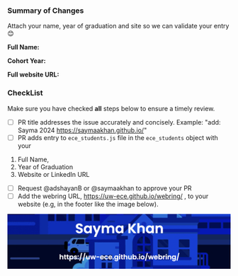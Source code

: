 <!---
Provide a general summary of your changes in the Title above
Include one of these prefixes:
  fix – Fixes an unexpected problem or unintended behavior
  feat – Adds a new feature
  add - Adds a new ECE student
Example: add : <name> <year> <site>
-->

### Summary of Changes

<!-- Include a summary of changes -->
Attach your name, year of graduation and site so we can validate your entry 😊

**Full Name:**

**Cohort Year:** 

**Full website URL:** 

### CheckList
Make sure you have checked **all** steps below to ensure a timely review.
- [ ] PR title addresses the issue accurately and concisely. Example: "add: Sayma 2024 https://saymaakhan.github.io/"
- [ ] PR adds entry to `ece_students.js` file in the `ece_students` object with your 
1. Full Name, 
2. Year of Graduation 
3. Website or LinkedIn URL
- [ ] Request  @adshayanB or @saymaakhan to approve your PR
- [ ] Add the webring URL, https://uw-ece.github.io/webring/ , to your website (e.g, in the footer like the image below). 

<img src="../img/footer.png" alt="banner" width=fit-content/>
